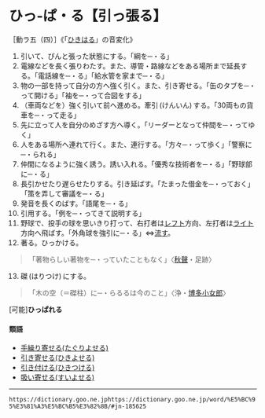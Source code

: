 # ひっ‐ぱ・る【引っ張る】
［動ラ五（四）］《「[ひきはる](ひきはる（引き張る）)」の音変化》

1.  引いて、ぴんと張った狀態にする。「綱を─・る」
2.  電線などを長く張りわたす。また、導管・路線などをある場所まで延長する。「電話線を─・る」「給水管を家まで─・る」
3.  物の一部を持って自分の方へ強く引く。また、引き寄せる。「缶のタブを─・って開ける」「袖を─・って合図をする」
4.  （車両などを）強く引いて前へ進める。牽引 (けんいん) する。「30両もの貨車を─・って走る」
5.  先に立って人を自分のめざす方へ導く。「リーダーとなって仲間を─・ってゆく」
6.  人をある場所へ連れて行く。また、連行する。「方々─・って歩く」「警察に─・られる」
7.  仲間になるように強く誘う。誘い入れる。「優秀な技術者を─・る」「野球部に─・る」
8.  長引かせたり遅らせたりする。引き延ばす。「たまった借金を─・っておく」「策を弄して審議を─・る」
9.  発音を長くのばす。「語尾を─・る」
10.  引用する。「例を─・ってきて説明する」
11.  野球で、投手の球を思いきり打って、右打者は[レフト](https://dictionary.goo.ne.jp/word/%E3%83%AC%E3%83%95%E3%83%88/#jn-235051)方向、左打者は[ライト](https://dictionary.goo.ne.jp/word/%E3%83%A9%E3%82%A4%E3%83%88/#jn-228969)方向へ飛ばす。「外角球を強引に─・る」⇔[流す](https://dictionary.goo.ne.jp/word/%E6%B5%81%E3%81%99/#jn-163102)。
12.  著る。ひっかける。
>「著物らしい著物を─・っていたこともなく」〈[秋聲](https://dictionary.goo.ne.jp/word/person/%E5%BE%B3%E7%94%B0%E7%A7%8B%E5%A3%B0/#jn-158145)・足跡〉
13. 磔 (はりつけ) にする。
>「木の空（＝磔柱）に─・らるるは今のこと」〈浄・[博多小女郎](https://dictionary.goo.ne.jp/word/%E5%8D%9A%E5%A4%9A%E5%B0%8F%E5%A5%B3%E9%83%8E%E6%B3%A2%E6%9E%95/#jn-174758)〉
        

\[可能\]**ひっぱれる**

#### 類語

-   [手繰り寄せる(たぐりよせる)](https://dictionary.goo.ne.jp/word/%E6%89%8B%E7%B9%B0%E3%82%8A%E5%AF%84%E3%81%9B%E3%82%8B/#jn-136000)
-   [引き寄せる(ひきよせる)](ひきよせる（引き寄せる）)
-   [引き付ける(ひきつける)](ひきつける（引き付ける）)
-   [吸い寄せる(すいよせる)](https://dictionary.goo.ne.jp/word/%E5%90%B8%E5%AF%84%E3%81%9B%E3%82%8B/#jn-116904)

---
`https://dictionary.goo.ne.jphttps://dictionary.goo.ne.jp/word/%E5%BC%95%E3%81%A3%E5%BC%B5%E3%82%8B/#jn-185625`